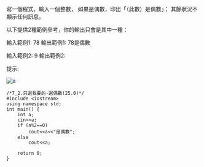 寫一個程式，輸入一個整數，
如果是偶數，印出「（此數）是偶數」；
其餘狀況不顯示任何訊息。

以下提供2種範例參考，你的輸出只會是其中一種：

輸入範例1:
78
輸出範例1:
78是偶數

輸入範例2:
9
輸出範例2:

提示:

![a](http://dice.lmsh.tn.edu.tw:7072/images/dice/51.png)

```
/*7_2.只選我要的-選偶數(25.0)*/
#include <iostream>     
using namespace std; 
int main() { 
    int a;
    cin>>a;
    if (a%2==0)
        cout<<a<<"是偶數";
    else
        cout<<a;

    return 0; 
}
```
